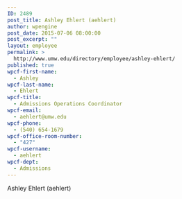 ```yaml
---
ID: 2489
post_title: Ashley Ehlert (aehlert)
author: wpengine
post_date: 2015-07-06 08:00:00
post_excerpt: ""
layout: employee
permalink: >
  http://www.umw.edu/directory/employee/ashley-ehlert/
published: true
wpcf-first-name:
  - Ashley
wpcf-last-name:
  - Ehlert
wpcf-title:
  - Admissions Operations Coordinator
wpcf-email:
  - aehlert@umw.edu
wpcf-phone:
  - (540) 654-1679
wpcf-office-room-number:
  - "427"
wpcf-username:
  - aehlert
wpcf-dept:
  - Admissions
---
```

Ashley Ehlert (aehlert)